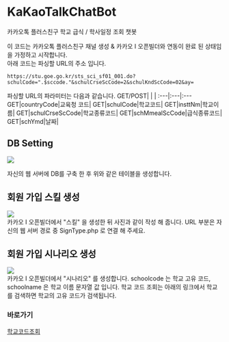 # KaKaoTalkChatBot
카카오톡 플러스친구 학교 급식 / 학사일정 조회 챗봇

이 코드는 카카오톡 플러스친구 채널 생성 & 카카오 I 오픈빌더와 연동이 완료 된 상태임을 가정하고 시작합니다.  
아래 코드는 파싱할 URL의 주소 입니다.
```
https://stu.goe.go.kr/sts_sci_sf01_001.do?schulCode=".$sccode."&schulCrseScCode=2&schulKndScCode=02&ay=
```
파싱할 URL의 파라미터는 다음과 같습니다.
GET/POST| | |
:---|:---|:---
GET|countryCode|교육청 코드|
GET|schulCode|학교코드|
GET|insttNm|학교이름|
GET|schulCrseScCode|학교종류코드|
GET|schMmealScCode|급식종류코드|
GET|schYmd|날짜|


## DB Setting
<div>
<img width="" src="https://user-images.githubusercontent.com/30662770/84564766-54109680-ad9f-11ea-819d-80dabffb57be.png"/>
</div>

자신의 웹 서버에 DB를 구축 한 후 위와 같은 테이블을 생성합니다.

## 회원 가입 스킬 생성
<div>
<img width="" src="https://user-images.githubusercontent.com/30662770/84564854-de58fa80-ad9f-11ea-900a-1531bb3f7053.png"/>
</div>
카카오 I 오픈빌더에서 "스킬" 을 생성한 뒤 사진과 같이 작성 해 줍니다.   
URL 부분은 자신의 웹 서버 경로 중 SignType.php 로 연결 해 주세요.

## 회원 가입 시나리오 생성
<div>
<img width="" src="https://user-images.githubusercontent.com/30662770/84564816-9cc84f80-ad9f-11ea-8dab-c79b0d889586.png"/>
</div>
카카오 I 오픈빌더에서 "시나리오" 를 생성합니다.  
schoolcode 는 학교 고유 코드, schoolname 은 학교 이름 문자열 값 입니다.
학교 코드 조회는 아래의 링크에서 학교를 검색하면 학교의 고유 코드가 검색됩니다.

### 바로가기
[학교코드조회](http://jubsoo2.bscu.ac.kr/src_gogocode/src_gogocode.asp) 
